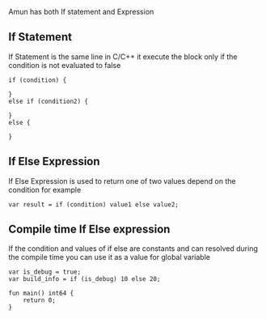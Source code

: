Amun has both If statement and Expression

## If Statement

If Statement is the same line in C/C++ it execute the block only if the condition is not evaluated to false

```
if (condition) {

}
else if (condition2) {

}
else {

}
```

## If Else Expression

If Else Expression is used to return one of two values depend on the condition for example

```
var result = if (condition) value1 else value2;
```

## Compile time If Else expression

If the condition and values of if else are constants and can resolved during the compile time you can use it as a value for global variable

```
var is_debug = true;
var build_info = if (is_debug) 10 else 20;

fun main() int64 {
    return 0;
}
```